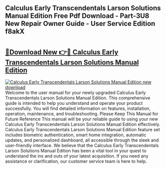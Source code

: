 ## Calculus Early Transcendentals Larson Solutions Manual Edition Free Pdf Download - Part-3U8 New Repair Owner Guide - User Service Edition f8akX

# <h2><a href="http://bc63462.oget.top/?id=Calculus+Early+Transcendentals+Larson+Solutions+Manual+Edition">🔗Download New 👉🔴 Calculus Early Transcendentals Larson Solutions Manual Edition</a></h2>

[![Calculus Early Transcendentals Larson Solutions Manual Edition new download](https://i.imgur.com/5g1atiW.png)](http://bc63462.oget.top/?id=Calculus+Early+Transcendentals+Larson+Solutions+Manual+Edition)
Welcome to the user manual for your newly upgraded Calculus Early Transcendentals Larson Solutions Manual Edition. This comprehensive guide is intended to help you understand and operate your product successfully. You will find detailed information on features, installation, operation, maintenance, and troubleshooting. Please Keep This Manual for Future Reference This manual will be your reliable guide to using your new Calculus Early Transcendentals Larson Solutions Manual Edition effectively. Calculus Early Transcendentals Larson Solutions Manual Edition feature set includes biometric authentication, smart home integration, automatic updates, and personalized dashboard, all accessible through the sleek and user-friendly interface. We believe that the Calculus Early Transcendentals Larson Solutions Manual Edition has been a vital tool in your quest to understand the ins and outs of your latest acquisition. If you need any assistance or clarification, our customer service team is here to help.
